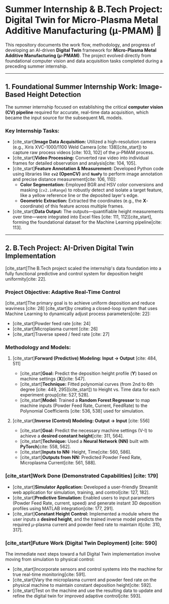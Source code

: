 # Summer Internship & B.Tech Project: Digital Twin for Micro-Plasma Metal Additive Manufacturing (μ-PMAM) 🔬

This repository documents the work flow, methodology, and progress of developing an AI-driven **Digital Twin** framework for **Micro-Plasma Metal Additive Manufacturing ($\mu$-PMAM)**. The project evolved directly from foundational computer vision and data acquisition tasks completed during a preceding summer internship.

***

## 1. Foundational Summer Internship Work: Image-Based Height Detection

The summer internship focused on establishing the critical **computer vision (CV) pipeline** required for accurate, real-time data acquisition, which became the input source for the subsequent ML models.

### Key Internship Tasks:

* [cite_start]**Image Data Acquisition:** Utilized a high-resolution camera (e.g., Xiris XVC-1000/1100 Weld Camera [cite: 138][cite_start]) to capture raw process videos [cite: 103, 102] of the $\mu$-PMAM process.
* [cite_start]**Video Processing:** Converted raw video into individual frames for detailed observation and analysis[cite: 104, 105].
* [cite_start]**Feature Annotation & Measurement:** Developed Python code using libraries like **`cv2` (OpenCV)** and **`NumPy`** to perform image annotation and precise distance measurement[cite: 106, 110]:
    * **Color Segmentation:** Employed BGR and HSV color conversions and masking (`cv2.inRange`) to robustly detect and isolate a target feature, like a yellow reference line or the deposited layer's edge.
    * **Geometric Extraction:** Extracted the coordinates (e.g., the $\mathbf{X}$-coordinate) of this feature across multiple frames.
* [cite_start]**Data Output:** The outputs—quantifiable height measurements over time—were integrated into Excel files [cite: 111, 112][cite_start], forming the foundational dataset for the Machine Learning pipeline[cite: 113].

***

## 2. B.Tech Project: AI-Driven Digital Twin Implementation

[cite_start]The B.Tech project scaled the internship's data foundation into a fully functional predictive and control system for deposition height uniformity[cite: 22].

### Project Objective: Adaptive Real-Time Control

[cite_start]The primary goal is to achieve uniform deposition and reduce waviness [cite: 28] [cite_start]by creating a closed-loop system that uses Machine Learning to dynamically adjust process parameters[cite: 22]:

* [cite_start]Powder feed rate [cite: 24]
* [cite_start]Microplasma current [cite: 26]
* [cite_start]Traverse speed / feed rate [cite: 27]

### Methodology and Models:

1.  [cite_start]**Forward (Predictive) Modeling: Input $\rightarrow$ Output** [cite: 484, 511]
    * [cite_start]**Goal:** Predict the deposition height profile ($\mathbf{Y}$) based on machine settings ($\mathbf{X}$)[cite: 547].
    * [cite_start]**Technique:** Fitted polynomial curves (from 2nd to 6th degree [cite: 449, 295][cite_start]) to Height vs. Time data for each experiment group[cite: 527, 528].
    * [cite_start]**Model:** Trained a **Random Forest Regressor** to map machine inputs (Powder Feed Rate, Current, FeedRate) to the Polynomial Coefficients [cite: 536, 538] used for simulation.

2.  [cite_start]**Inverse (Control) Modeling: Output $\rightarrow$ Input** [cite: 556]
    * [cite_start]**Goal:** Predict the necessary machine settings (V-I) to achieve a **desired constant height**[cite: 311, 564].
    * [cite_start]**Technique:** Used a **Neural Network (NN)** built with **PyTorch**[cite: 558, 562].
    * [cite_start]**Inputs to NN:** Height, Time[cite: 560, 586].
    * [cite_start]**Outputs from NN:** Predicted Powder Feed Rate, Microplasma Current[cite: 561, 588].

### [cite_start]Work Done (Demonstrated Capabilities) [cite: 179]

* [cite_start]**Simulator Application:** Developed a user-friendly Streamlit web application for simulation, training, and control[cite: 127, 182].
* [cite_start]**Predictive Simulation:** Enabled users to input parameters (Powder Feed Rate, current, speed) and generate instant 3D deposition profiles using MATLAB integration[cite: 177, 291].
* [cite_start]**Constant Height Control:** Implemented a module where the user inputs a **desired height**, and the trained inverse model predicts the required $\mu$-plasma current and powder feed rate to maintain it[cite: 310, 317].

### [cite_start]Future Work (Digital Twin Deployment) [cite: 590]

The immediate next steps toward a full Digital Twin implementation involve moving from simulation to physical control:

* [cite_start]Incorporate sensors and control systems into the machine for true real-time monitoring[cite: 591].
* [cite_start]Vary the microplasma current and powder feed rate on the physical machine to maintain constant deposition height[cite: 592].
* [cite_start]Test on the machine and use the resulting data to update and refine the digital twin for improved adaptive control[cite: 593].